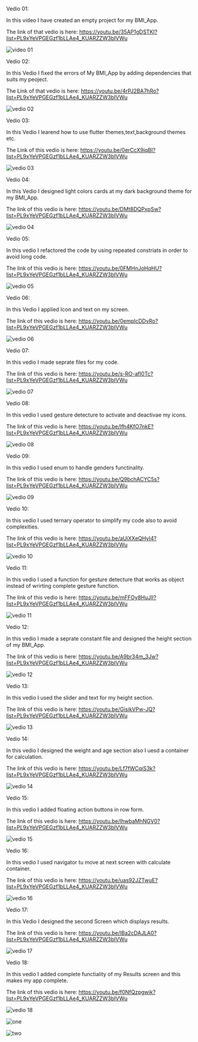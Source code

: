 Vedio 01:

In this video I have created an empty project for my BMI_App.

The link of that vedio is here:
https://youtu.be/35AP1gDSTKI?list=PL9xYeVPGEGzf1bLLAe4_KUARZZW3bIVWu

![video 01](https://github.com/user-attachments/assets/eaba45ea-700f-4ee5-a473-96b7bb421c28)

Vedio 02:

In this Vedio I fixed the errors of My BMI_App by adding dependencies that suits my peoject.

The Link of that vedio is here:
https://youtu.be/4rPJ2BA7hRo?list=PL9xYeVPGEGzf1bLLAe4_KUARZZW3bIVWu

![vedio 02](https://github.com/user-attachments/assets/461f3184-13a3-48a2-9a95-d581c34f0191)

Vedio 03:

In this Vedio I learend how to use flutter themes,text,background themes etc.

The Link of this vedio is here:
https://youtu.be/0erCcX9iqBI?list=PL9xYeVPGEGzf1bLLAe4_KUARZZW3bIVWu

![vedio 03](https://github.com/user-attachments/assets/ef2d71aa-1709-42ed-b39e-208f383b7bf5)

Vedio 04:

In this Vedio I designed light colors cards at my dark background theme for my BMI_App.

The link of this vedio is here:
https://youtu.be/DMt8DQPxpSw?list=PL9xYeVPGEGzf1bLLAe4_KUARZZW3bIVWu

![vedio 04](https://github.com/user-attachments/assets/731ccb33-b1b2-4609-bbd0-74ccfd440344)

Vedio 05:

In this vedio I refactored the code by using repeated constriats in order to avoid long code.

The link of this vedio is here:
https://youtu.be/0FMHnJoHqHU?list=PL9xYeVPGEGzf1bLLAe4_KUARZZW3bIVWu

![vedio 05](https://github.com/user-attachments/assets/2a40d49e-eabf-4d42-9424-03c10fbb44f6)

Vedio 06:

In this Vedio I applied Icon and text on my screen.

The link of this vedio is here:
https://youtu.be/0emplcDDvRo?list=PL9xYeVPGEGzf1bLLAe4_KUARZZW3bIVWu

![vedio 06](https://github.com/user-attachments/assets/af5f4cd6-c4a8-46d6-91c3-fbb6e01c898b)

Vedio 07:

In this vedio I made seprate files for my code.

The link of this vedio is here:
https://youtu.be/s-RO-afI0Tc?list=PL9xYeVPGEGzf1bLLAe4_KUARZZW3bIVWu

![vedio 07](https://github.com/user-attachments/assets/b86c3c59-d7f3-40c1-a69d-6630c9489d77)

Vedio 08:

In this vedio I used gesture detecture to activate and deactivae my icons.

The link of this vedio is here:
https://youtu.be/lfh4KfO7nkE?list=PL9xYeVPGEGzf1bLLAe4_KUARZZW3bIVWu

![vedio 08](https://github.com/user-attachments/assets/e8956c46-30a6-4c23-8210-a651f6ae0db0)

Vedio 09:

In this vedio I used enum to handle genders functinality.

The link of this vedio is here:
https://youtu.be/Q9bchACYC5s?list=PL9xYeVPGEGzf1bLLAe4_KUARZZW3bIVWu

![vedio 09](https://github.com/user-attachments/assets/b2f9f5df-4862-4da1-ba85-3cee04192999)

Vedio 10:

In this vedio I used ternary operator to simplify my code also to avoid complexities.

The link of this vedio is here:
https://youtu.be/aUiXXeQHyI4?list=PL9xYeVPGEGzf1bLLAe4_KUARZZW3bIVWu

![vedio 10](https://github.com/user-attachments/assets/faadf8b1-2e3f-42be-86aa-79ec9e0967d5)

Vedio 11:

In this vedio I used a function for gesture detecture that works as object instead of wrirting complete gesture function.

The link of this vedio is here:
https://youtu.be/mFFOy8HuJlI?list=PL9xYeVPGEGzf1bLLAe4_KUARZZW3bIVWu

![vedio 11](https://github.com/user-attachments/assets/72237d54-1ac4-403e-8b38-d93252aedd93)

Vedio 12:

In this vedio I made a seprate constant file and designed the height section of my BMI_App.

The link of this vedio is here:
https://youtu.be/A9br34m_3Jw?list=PL9xYeVPGEGzf1bLLAe4_KUARZZW3bIVWu

![vedio 12](https://github.com/user-attachments/assets/c2883c5f-4068-459d-be6c-0b9e0f5e4b05)

Vedio 13:

In this vedio I used the slider and text for my height section.

The link of this vedio is here:
https://youtu.be/GisikVPw-JQ?list=PL9xYeVPGEGzf1bLLAe4_KUARZZW3bIVWu

![vedio 13](https://github.com/user-attachments/assets/4c44552a-7bbe-4d85-b241-f3501bc2a7d4)


Vedio 14:

In this vedio I designed the weight and age section also I uesd a container for calculation.

The link of this vedio is here:
https://youtu.be/Lf7fWCqiS3k?list=PL9xYeVPGEGzf1bLLAe4_KUARZZW3bIVWu

![vedio 14](https://github.com/user-attachments/assets/f1a191e8-ac0f-4885-bff7-d367422b1165)

Vedio 15:

In this vedio I added floating action buttons in row form.

The link of this vedio is here:
https://youtu.be/IhwbaMhNGV0?list=PL9xYeVPGEGzf1bLLAe4_KUARZZW3bIVWu

![vedio 15](https://github.com/user-attachments/assets/a8a071e5-5380-4fe8-ae97-0d344dba5d3e)


Vedio 16:

In this vedio I used navigator tu move at next screen with calculate container.

The link of this vedio is here:
https://youtu.be/uas92JZTwuE?list=PL9xYeVPGEGzf1bLLAe4_KUARZZW3bIVWu

![vedio 16](https://github.com/user-attachments/assets/41a7f102-87ae-46ab-acfb-596d438f86ae)


Vedio 17:

In this Vedio I designed the second Screen which displays results.

The link of this vedio is here:
https://youtu.be/IBa2cDAJLA0?list=PL9xYeVPGEGzf1bLLAe4_KUARZZW3bIVWu

![vedio 17](https://github.com/user-attachments/assets/6ccd4eea-7800-4ba0-9d5f-42ec830b49f3)


Vedio 18:

In this vedio I added complete functiality of my Results screen and this makes my app complete.

The link of this vedio is here:
https://youtu.be/f0NfQzpgwik?list=PL9xYeVPGEGzf1bLLAe4_KUARZZW3bIVWu

![vedio 18](https://github.com/user-attachments/assets/c43e308c-0228-4c39-aeb2-22e93f479b2e)

![one](https://github.com/user-attachments/assets/bc7852bd-f521-4273-83f8-967acbf1d324)

![two](https://github.com/user-attachments/assets/cf47f619-b89b-4810-8ecc-5c3ff26389d3)








